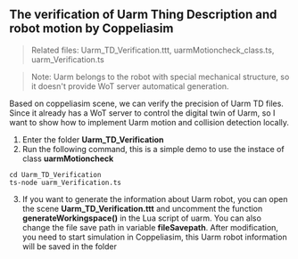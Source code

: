 ## The verification of Uarm Thing Description and robot motion by Coppeliasim

>Related files: Uarm_TD_Verification.ttt, uarmMotioncheck_class.ts,  uarm_Verification.ts

>Note: Uarm belongs to the robot with special mechanical structure, so it doesn't provide WoT server automatical generation.

Based on coppeliasim scene, we can verify the precision of Uarm TD files. Since it already has a WoT server to control the digital twin of Uarm, so I want to show how to implement Uarm motion and collision detection locally.

1. Enter the folder **Uarm_TD_Verification**
2. Run the following command, this is a simple demo to use the instace of class **uarmMotioncheck**

```
cd Uarm_TD_Verification
ts-node uarm_Verification.ts
```
3. If you want to generate the information about Uarm robot, you can open the scene **Uarm_TD_Verification.ttt** and uncomment the function **generateWorkingspace()** in the Lua script of uarm. You can also change the file save path in variable **fileSavepath**. After modification, you need to start simulation in Coppeliasim, this Uarm robot information will be saved in the folder

